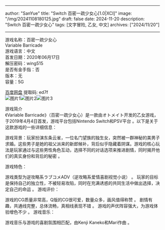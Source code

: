 
---
author: "SanYue"
title: "Switch 百密一疏少女心[1.0|XCI]"
image: "/img/20241108180125.jpg"
draft: false
date: 2024-11-20
description: "Switch 百密一疏少女心"
tags: [文字冒险, 乙女, 中文]
archives: ["2024/11/20"]

---

游戏名称：百密一疏少女心   
Variable Barricade    
游戏语言：中文  
首发日期：2020年06月17日  
解压密码：wing515  
是否有金手指：否  
版本：无   
容量：5G

[百度网盘](https//pan.baidu.com/s/1YzIP_Sf9I3ZOkZPwsPt05g) 提取码: ed7f  
![图片1](/img/sc761p.jpg)![图片2](/img/sc761r.jpg)![图片3](/img/sc761q.jpg)  

游戏简介  
《Variable Barricade》（百密一疏少女心）是一款由オトメイト开发的乙女游戏，于2019年4月4日首发，游戏平台包括Nintendo Switch和PSV平台
。以下是关于这款游戏的一些详细信息：

游戏背景：玩家扮演东条云雀，一位名门望族的独生女，突然被一群神秘的美男子求婚。这些男子是她的祖父派来的新郎候补，背后似乎隐藏着阴谋。游戏的核心玩法是玩家通过与这些男性角色互动，选择不同的对话选项来推进剧情，同时揭开他们的真实身份和背后的秘密
。

游戏特色：

游戏类型为逆攻略系ラブコメADV（逆攻略系爱情喜剧视觉小说）
。
玩家的目标是保持自己的独立性，不被轻易攻陷，同时在充满诱惑的共同生活中做出选择，决定自己的命运
。
游戏评价：

游戏的CG质量非常高，Q版的CG很可爱，数量众多，画风值得称赞
。
剧情有趣，共通线完整，总体流畅，真相线表现不错
。
游戏的声优阵容强大，为游戏体验增色不少
。
游戏音乐：

游戏音乐与游戏的喜剧氛围相匹配，由Kenji Kaneko和Mari作曲
。
